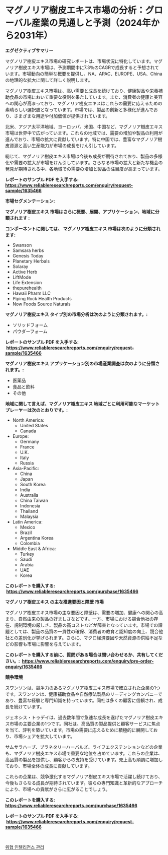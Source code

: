 <p><h1>マグノリア樹皮エキス市場の分析：グローバル産業の見通しと予測（2024年から2031年）</h1></p><p><strong>エグゼクティブサマリー</strong></p>
<p><p>マグノリア樹皮エキス市場の研究レポートは、市場状況に特化しています。マグノリア樹皮エキス市場は、予測期間中に7.3％のCAGRで成長すると予想されています。市場動向の簡単な概要を提供し、NA、APAC、EUROPE、USA、Chinaの地理的な拡大に関して詳しく説明します。</p><p>マグノリア樹皮エキス市場は、高い需要と成長を続けており、健康製品や栄養補助食品の市場において重要な役割を果たしています。また、消費者の健康と美容への関心が高まっており、マグノリア樹皮エキスはこれらの需要に応えるための素晴らしい選択肢となっています。市場では、製品の創新と多様化が進んでおり、さまざまな用途や付加価値が提供されています。</p><p>北米、アジア太平洋地域、ヨーロッパ、米国、中国など、マグノリア樹皮エキス市場は世界中で広がっています。これらの地域では、需要の増加や製品の利用が進んでおり、市場の拡大に貢献しています。特に中国では、豊富なマグノリア樹皮資源と高い生産能力が市場の成長をけん引しています。</p><p>総じて、マグノリア樹皮エキス市場は今後も成長が期待されており、製品の多様化や需要の拡大が市場をけん引しています。さらなる市場の拡大と新たな機会の発見が期待される中、各地域での需要の増加と製品の注目度が高まっています。</p></p>
<p><strong>レポートのサンプル PDF を入手する: <a href="https://www.reliableresearchreports.com/enquiry/request-sample/1635466">https://www.reliableresearchreports.com/enquiry/request-sample/1635466</a></strong></p>
<p><strong>市場セグメンテーション:</strong></p>
<p><strong> マグノリア樹皮エキス 市場はさらに概要、展開、アプリケーション、地域に分類されます :</strong></p>
<p><strong>コンポーネントに関しては、 マグノリア樹皮エキス 市場は次のように分類されます: &nbsp;</strong></p>
<p><ul><li>Swanson</li><li>Samsara herbs</li><li>Genesis Today</li><li>Planetary Herbals</li><li>Solaray</li><li>Active Herb</li><li>LiftMode</li><li>Life Extension</li><li>thepurehealth</li><li>Hawaii Pharm LLC</li><li>Piping Rock Health Products</li><li>Now Foods Source Naturals</li></ul></p>
<p><strong> マグノリア樹皮エキス タイプ別の市場分析は次のように分類されます。:</strong></p>
<p><ul><li>ソリッドフォーム</li><li>パウダーフォーム</li></ul></p>
<p><strong>レポートのサンプル PDF を入手する: &nbsp;<a href="https://www.reliableresearchreports.com/enquiry/request-sample/1635466">https://www.reliableresearchreports.com/enquiry/request-sample/1635466</a></strong></p>
<p><strong> マグノリア樹皮エキス アプリケーション別の市場産業調査は次のように分類されます。:</strong></p>
<p><ul><li>医薬品</li><li>食品と飲料</li><li>その他</li></ul></p>
<p><strong>地域に関して言えば、マグノリア樹皮エキス 地域ごとに利用可能なマーケットプレーヤーは次のとおりです。:</strong></p>
<p><ul>
    <li>
        North America:
        <ul>
            <li>United States</li>
            <li>Canada</li>
        </ul>
    </li>
    <li>
        Europe:
        <ul>
            <li>Germany</li>
            <li>France</li>
            <li>U.K.</li>
            <li>Italy</li>
            <li>Russia</li>
        </ul>
    </li>
    <li>
        Asia-Pacific:
        <ul>
            <li>China</li>
            <li>Japan</li>
            <li>South Korea</li>
            <li>India</li>
            <li>Australia</li>
            <li>China Taiwan</li>
            <li>Indonesia</li>
            <li>Thailand</li>
            <li>Malaysia</li>
        </ul>
    </li>
    <li>
        Latin America:
        <ul>
            <li>Mexico</li>
            <li>Brazil</li>
            <li>Argentina Korea</li>
            <li>Colombia</li>
        </ul>
    </li>
    <li>
        Middle East & Africa:
        <ul>
            <li>Turkey</li>
            <li>Saudi</li>
            <li>Arabia</li>
            <li>UAE</li>
            <li>Korea</li>
        </ul>
    </li>
    </ul></p>
<p><strong>このレポートを購入する: &nbsp;<a href="https://www.reliableresearchreports.com/purchase/1635466">https://www.reliableresearchreports.com/purchase/1635466</a></strong></p>
<p><strong>マグノリア樹皮エキス の主な推進要因と障壁 市場</strong></p>
<p><p>マグノリア樹皮エキス市場の主な要因と障壁は、需要の増加、健康への関心の高まり、自然由来の製品の好ましさなどです。一方、市場における競合他社の存在、規制環境の厳しさ、製品の高コストなどが障害となっています。市場での課題としては、製品の品質の一貫性の確保、消費者の教育と認知度の向上、競合他社との差別化が挙げられます。さらに、マクロ経済要因や天然資源の供給不足などの影響も市場に影響を与えています。</p></p>
<p><strong>このレポートを購入する前に、質問がある場合は問い合わせるか、共有してください。:&nbsp; <a href="https://www.reliableresearchreports.com/enquiry/pre-order-enquiry/1635466">https://www.reliableresearchreports.com/enquiry/pre-order-enquiry/1635466</a></strong></p>
<p><strong>競争環境</strong></p>
<p><p>スワンソンは、競争力のあるマグノリア樹皮エキス市場で確立された企業の1つです。スワンソンは、健康補助食品や自然療法製品のリーディングカンパニーであり、豊富な経験と専門知識を持っています。同社は多くの顧客に信頼され、成長を続けています。</p><p>ジェネシス・トゥデイは、過去数年間で急速な成長を遂げたマグノリア樹皮エキス市場の主要企業の1つです。同社は、高品質の製品提供と顧客サービスに焦点を当て、評判を築いています。市場の需要に応えるために積極的に展開しており、市場シェアを拡大しています。</p><p>サムサラハーブ、プラネタリーハーバルズ、ライフエクステンションなどの企業も、マグノリア樹皮エキス市場で重要な地位を占めています。これらの企業は、高品質の製品を提供し、顧客からの支持を受けています。売上高も順調に増加しており、市場全体の成長に貢献しています。</p><p>これらの企業は、競争激化するマグノリア樹皮エキス市場で活躍し続けており、今後もさらなる成長が期待されています。彼らの専門知識と革新的なアプローチにより、市場への貢献がさらに広がることでしょう。</p></p>
<p><strong>このレポートを購入する: &nbsp; <a href="https://www.reliableresearchreports.com/purchase/1635466">https://www.reliableresearchreports.com/purchase/1635466</a></strong></p>
<p><strong>レポートのサンプル PDF を入手する: &nbsp;<a href="https://www.reliableresearchreports.com/enquiry/request-sample/1635466">https://www.reliableresearchreports.com/enquiry/request-sample/1635466</a></strong><strong></strong></p>
<p>&nbsp;</p>
<p><p><a href="https://github.com/JackieFauhey9089475/Market-Research-Report-List-1/blob/main/43599046014.md">위협 인텔리전스 관리</a></p></p>
